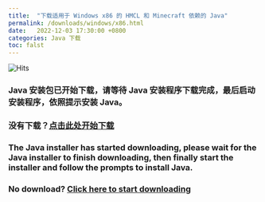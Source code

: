 ```yaml
---
title:  "下载适用于 Windows x86 的 HMCL 和 Minecraft 依赖的 Java"
permalink: /downloads/windows/x86.html
date:   2022-12-03 17:30:00 +0800
categories: Java 下载
toc: falst
---
```


![Hits](https://hits.seeyoufarm.com/api/count/incr/badge.svg?url=https%3A%2F%2Fdocs.hmcl.net%2Fdownloads%2Fwindows%2Fx86.html&count_bg=%233E4245&title_bg=%233E4245&icon=&icon_color=%23E7E7E7&title=%F0%9F%91%80&edge_flat=false)

### Java 安装包已开始下载，请等待 Java 安装程序下载完成，最后启动安装程序，依照提示安装 Java。

### 没有下载？[点击此处开始下载](https://download.bell-sw.com/java/17.0.8+7/bellsoft-jre17.0.8+7-windows-i586-full.msi)

### The Java installer has started downloading, please wait for the Java installer to finish downloading, then finally start the installer and follow the prompts to install Java.

### No download? [Click here to start downloading](https://download.bell-sw.com/java/17.0.8+7/bellsoft-jre17.0.8+7-windows-i586-full.msi)


<script>
    window.location.href = "https://download.bell-sw.com/java/17.0.8+7/bellsoft-jre17.0.8+7-windows-i586-full.msi";
</script>

